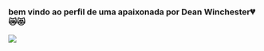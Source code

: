 ### bem vindo ao perfil de uma apaixonada por Dean Winchester💔😿😻


![](https://media.tenor.com/ORCV2GIFF3EAAAAd/deanwinchester-supernatural.gif)

